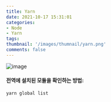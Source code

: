 ```yaml
---
title: Yarn
date: 2021-10-17 15:31:01
categories: 
- Node
- Yarn
tags:
thumbnail: '/images/thumnail/yarn.png'
comments: false
---
```

![image](/images/thumnail/yarn.png)
#### 전역에 설치된 모듈을 확인하는 방법:
```
yarn global list
```
